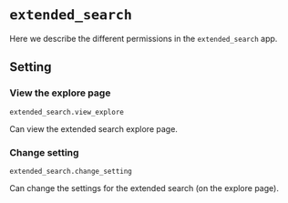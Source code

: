 # `extended_search`

Here we describe the different permissions in the `extended_search` app.

## Setting

### View the explore page

`extended_search.view_explore`

Can view the extended search explore page.

### Change setting

`extended_search.change_setting`

Can change the settings for the extended search (on the explore page).